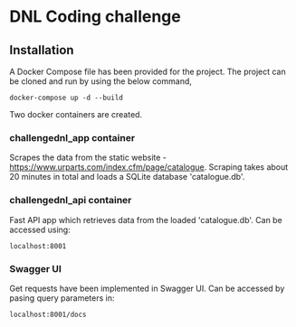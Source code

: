 # DNL Coding challenge

## Installation

A Docker Compose file has been provided for the project. The project can be cloned and run by using the below command,

```
docker-compose up -d --build
```

Two docker containers are created.

### challengednl_app container
Scrapes the data from the static website - https://www.urparts.com/index.cfm/page/catalogue.
Scraping takes about 20 minutes in total and loads a SQLite database 'catalogue.db'.

### challengednl_api container
Fast API app which retrieves data from the loaded 'catalogue.db'.
Can be accessed using:

```
localhost:8001
```
### Swagger UI
Get requests have been implemented in Swagger UI.
Can be accessed by pasing query parameters in:

```
localhost:8001/docs
```
